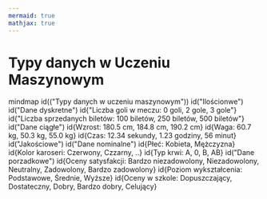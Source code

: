 ```yaml
---
mermaid: true
mathjax: true
---
```


# Typy danych w Uczeniu Maszynowym

<div class="mermaid">
mindmap
    id(("Typy danych w uczeniu maszynowym"))
        id("Ilościonwe")
            id("Dane dyskretne")
                id{"Liczba goli w meczu: 0 goli, 2 gole, 3 gole"}
                id{"Liczba sprzedanych biletów: 100 biletów, 250 biletów, 500 biletów"}
            id("Dane ciągłe")
                id{Wzrost: 180.5 cm, 184.8 cm, 190.2 cm}
                id{Waga: 60.7 kg, 50.3 kg, 55.0 kg}
                id{Czas: 12.34 sekundy, 1.23 godziny, 56 minut}
        id("Jakościowe")
            id("Dane nominalne")
                id{Płeć: Kobieta, Mężczyzna}
                id{Kolor karoseri: Czerwony, Czzarny, ..}
                id{Typ krwi: A, 0, B, AB}
            id("Dane porzadkowe")
                id{Oceny satysfakcji: Bardzo niezadowolony, Niezadowolony, Neutralny, Zadowolony, Bardzo zadowolony}
                id{Poziom wykształcenia: Podstawowe, Średnie, Wyższe}
                id{Oceny w szkole: Dopuszczający, Dostateczny, Dobry, Bardzo dobry, Celujący}
</div>